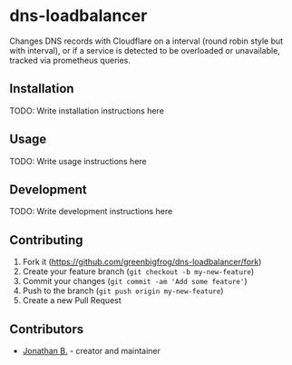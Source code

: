# dns-loadbalancer

Changes DNS records with Cloudflare on a interval (round robin style but with interval), or if a service is detected to be overloaded or unavailable, tracked via prometheus queries.

## Installation

TODO: Write installation instructions here

## Usage

TODO: Write usage instructions here

## Development

TODO: Write development instructions here

## Contributing

1. Fork it (<https://github.com/greenbigfrog/dns-loadbalancer/fork>)
2. Create your feature branch (`git checkout -b my-new-feature`)
3. Commit your changes (`git commit -am 'Add some feature'`)
4. Push to the branch (`git push origin my-new-feature`)
5. Create a new Pull Request

## Contributors

- [Jonathan B.](https://github.com/greenbigfrog) - creator and maintainer
